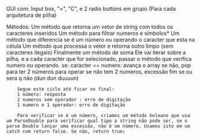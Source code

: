 GUI com: 
    Input box, "=", "C", e 2 radio buttons em grupo (Para cada arquitetura de pilha)

Métodos:
Um método que retorna um vetor de string com todos os caracteres inseridos
Um método para filtrar numeros e símbolos*
Um método que diferencia se é um número ou operando o caracter que esta na célula
Um método que processa o vetor e retorna outro limpo (sem caracteres ilegais)
Finalmente um método de soma
    Ele vai iterar sobre a pilha, e a cada caracter que for selecionado, passar o método que verifica numero ou operando.
        se: caracter == numero: avança o array
        se não, pop para ter 2 números para operar
            se não tem 2 numeros, excessão
        fim se
        ou sera q não (dun dun duuuun) 

        Segue este ciclo até ficar no final:
        1 número: resposta
        2 numeros sem operador : erro de digitação
        1 numero e 1 operador: erro de digitação
                    
        Para verificar se é um número, criamos um método boleano que usa um ParseDouble para verificar qual tipo a string não pode ser, se o parse Double lançar uma excessão, não é um número. Usamos isto em um catch com return false. Se não, return true;
